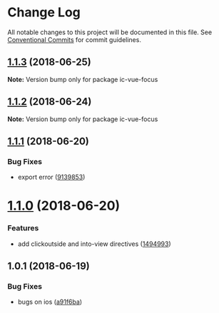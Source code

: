 # Change Log

All notable changes to this project will be documented in this file.
See [Conventional Commits](https://conventionalcommits.org) for commit guidelines.

<a name="1.1.3"></a>
## [1.1.3](https://github.com/xxxxxMiss/ic-utils/tree/master/packages/focus/compare/ic-vue-focus@1.1.2...ic-vue-focus@1.1.3) (2018-06-25)




**Note:** Version bump only for package ic-vue-focus

<a name="1.1.2"></a>
## [1.1.2](https://github.com/xxxxxMiss/ic-utils/tree/master/packages/focus/compare/ic-vue-focus@1.1.1...ic-vue-focus@1.1.2) (2018-06-24)




**Note:** Version bump only for package ic-vue-focus

<a name="1.1.1"></a>
## [1.1.1](https://github.com/xxxxxMiss/ic-utils/tree/master/packages/focus/compare/ic-vue-focus@1.1.0...ic-vue-focus@1.1.1) (2018-06-20)


### Bug Fixes

* export error ([9139853](https://github.com/xxxxxMiss/ic-utils/tree/master/packages/focus/commit/9139853))




<a name="1.1.0"></a>
# [1.1.0](https://github.com/xxxxxMiss/ic-utils/tree/master/packages/focus/compare/ic-vue-focus@1.0.1...ic-vue-focus@1.1.0) (2018-06-20)


### Features

* add clickoutside and into-view directives ([1494993](https://github.com/xxxxxMiss/ic-utils/tree/master/packages/focus/commit/1494993))




<a name="1.0.1"></a>
## 1.0.1 (2018-06-19)


### Bug Fixes

* bugs on ios ([a91f6ba](https://github.com/xxxxxMiss/ic-utils/tree/master/packages/focus/commit/a91f6ba))
